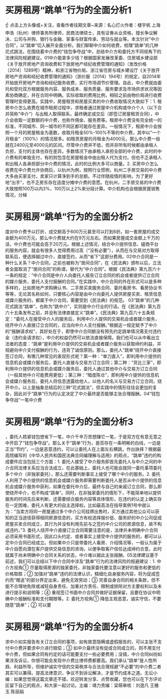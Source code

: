 # 买房租房“跳单”行为的全面分析1

☝ 点击上方头像或+关注，查看作者往期文章~来源：名心灯火作者：楼宇帆 上海申浩（杭州）律师事务所律师，民商法律硕士，具有证券从业资格，擅长争议解决、公司与并购、银行与金融、家事与财富传承、劳动与就业等。本文针对“中介合同”，以“跳单”切入展开全面分析。我们聊聊中介如何收费，梳理“跳单”的几种花式跳法，在围绕着中介费的“钱包争夺战”中，总结中介方和委托方不同视角下的法律风险规避建议。01中介能拿多少钱？根据国家发展改革委、住房城乡建设部《关于放开房地产咨询收费和下放房地产经纪收费管理的通知》（发改价格〔2014〕1289号）精神，和浙江省物价局、浙江省住房与城乡建设厅《关于放开房地产咨询和经纪收费管理的通知》（浙价服〔2014〕194号）的规定，自2014年开始放开房地产咨询和经纪服务收费，实行市场调节价管理。自此，中介费就由委托和受托双方根据服务内容、服务成本、服务质量、服务要求及市场供求状况等因素协商确定，并在合同中明确。实际收取的费用比例，相较之前由物价局进行收费管理时变得更高。实践中，房屋租赁和房屋买卖的中介费收取情况大致如下：1. 租房中介怎么收费在城市租房过程中，求租者通过房屋中介机构或中介个人（以下合并简称“中介”）与出租人取得联系，最终确定成交后（即签订房屋租赁合同），中介会收取一定数额的中介费，也称作佣金、服务费等。租房中介费没有完全统一的标准，不同城市、同一城市的不同区都可能存在差异。一般情况下，租房中介会按照一个月的房屋租金为基数，收取月租金50%-100%不等的中介费，其中以“一个月租金”（100%）的情况居多。如租赁房屋的月租金为4000元，那么中介费一般就在2400元至4000元的区间。尽管中介费并不低，但并非所有时候都由承租人负担，支付的主体也存在差异。多数情况下由承租人承担全部的中介费，此时的中介费有的单独支付，有的则包含在房屋租金中由出租人代为支付。但也不乏承租人和出租人各承担部分中介费的情况，此时的比例大多可以商量。2. 买房中介怎么收费在中介费允许协商后，以杭州为例，按照行业惯例，杭州二手房交易的中介费大多由买家支付，卖家只计算净到手的总额。不过伴随疫情的影响，为了更好地“出手”，也不乏房东存在适度分摊中介费的意愿。在杭州，二手房交易的中介费大致按照100万以内3%，100万以上2%来分段计算。中介机构也会根据房屋销售情况，分梯

# 买房租房“跳单”行为的全面分析2

度对中介费予以打折，成交额高于600万元甚至可以打到6折。如一套房屋的成交金额为400万元，那么中介费就大约在9万元左右。而如果房屋成交金额上千万的话，中介费也可能会高于20万元。根据上述情况，结合中介提供信息、磋商平台的服务内容，就会有很多人觉得费用过高（“没有必要”），从而在与交易对方取得联系后，便选择越过中介，直接签约，从而“省下”这部分费用。02中介合同是一种什么关系？中介合同，之前也被称为“居间合同”，在《民法典》颁布以后，立法者全面取消了“居间合同”的称谓，替代为“中介合同”。根据《民法典》第九百六十一条的规定：“中介合同是中介人向委托人报告订立合同的机会或者提供订立合同的媒介服务，委托人支付报酬的合同。”在实践中，中介合同的外在形式可以是多种多样的，比如房地产求购确认书、二手房买卖服务合同、委托看房书、看房协议书等等，无论其名称如何，只要核心内容是由中介向委托人提供房屋买卖、租赁信息或媒介服务的，都属于中介合同，需要受到《民法典》的规范。 03“跳单”的几种花式跳法“跳单”，也称为“跳中介”，实则是中介行业的行话。在《民法典》第九百六十五条发布之前，并没有法律直接定义“跳单”。《民法典》第九百六十五条规定：“委托人在接受中介人的服务后，利用中介人提供的交易机会或者媒介服务，绕开中介人直接订立合同的，应当向中介人支付报酬。”根据这一规定赋予了中介的“报酬请求权”，其好处在于，即使中介合同额没有预先约定跳单情况需支付违约金（违约金请求权），中介的权益仍然可以依法直接保障。我们也可以从中看出立法者的态度：“跳单”是利用中介提供的交易机会或者媒介服务以获取缔约利益，并规避向中介支付报酬的行为，违背了诚信原则。那么，委托人“跳单”绕开中介直接签订合同，有哪几种常见的表现形式呢？第一种：“单刀直入”，即利用中介提供的信息机会或媒介服务后，委托人直接与交易方订立合同；第二种：“货比三家”，即利用中介提供的信息机会或媒介服务后，委托人通过其他中介与交易方订立合同（一般其他中介可能费用更低）；第三种：“暗度陈仓”，即利用中介提供的信息机会或媒介服务后，委托人将信息透露给他人，以他人的名义与交易方订立合同，绕开中介。以上是抽象总结后的三种“花式跳法”，但实践中的情形往往会更加的复杂，因此对于“跳单”行为的认定决定了中介最终是否能够主张合理报酬。04“钱包争夺战”一笔中介费

# 买房租房“跳单”行为的全面分析3

，委托人捂紧钱包想省下一笔，中介千辛万苦想赚它一笔，于是双方在有意无意之中开启了“钱包争夺战”。那么关于“跳单”行为，是否存在一条明晰的白线，一边是正当“节约”，一边是恶意违约，可以让委托人在上面左右横跳，作出抉择？根据最高院编写的《中华人民共和国民法典合同编理解与适用》的观点，“跳单”违约的构成要件应当包括三个方面：1. 委托人接受了中介服务即首先委托人与中介之间的中介合同法律关系应当合法成立，在此基础上，委托人也可能会就同一委托事项委托多个中介（非独家委托），那么还需要判断事实上接受了哪个中介的服务。2. 委托人利用了中介提供的信息机会或媒介服务即需要判断委托人是否从中介提供的信息机会或媒介服务中获利，如果在委托中介后，最终与自己的亲戚订立合同，那么即使绕开中介，也不构成“跳单”。同时，在非独家委托的情形下，不能简单地以提供服务的时间先后来判断，还需要结合服务内容等具体情形，在违约的认定上确实存在一定困难，委托人有更大的自主选择权。比如最高法在指导案例1号中就认为：“当卖方将同一房屋通过多个中介公司挂牌出售时，买方通过其他公众可以获知的正当途径获得相同房源信息的，买方有权选择报价低、服务好的中介公司促成房屋买卖合同成立，其行为并没有利用先前与之签约中介公司的房源信息，故不构成违约，”3. 委托人绕开中介直接订立合同需要注意的是，法律并未明确中介合同必须采用书面形式，因此口头约定、或者事实上接受中介提供的服务的，都可以认定中介合同已经成立。但如果中介只是带委托人看房、介绍情况等，一般认为属于中介自愿向潜在客户提供交易信息的咨询，以便争取客户信任达成缔约合意，此时就属于尚未明确中介合同关系的状态，中介难以据此主张报酬。05法律建议基于前述，我们可以总结以下中介合同中涉及“跳单”行为的法律风险的规避建议：1. 中介方视角① 尽量取得房源的独家委托，非独家委托要注意以更好的服务和更低的价格取胜；② 加强对“跳单”违约的法律认识，精细化自身服务内容，将为促成签约而“赠送”的部分界定出来，避免无效劳动；③ 完善自身合同的相关条款，但不能不合理地免除或减轻自身责任、加重对方责任、限制或排除对方主要权利以及未进行提示和说明等；④ 重视签订书面中介合同并做好证据保留，且要在协议中明确中介报酬标准和支付期限等。2. 委托方视角① 降低主观恶意，诚实守信，不要随意“跳单”；② 可以要

# 买房租房“跳单”行为的全面分析4

求中介如实报告有关订立合同的事项，如有故意隐瞒或虚假报告的，可以主张不支付中介费并要求中介进行赔偿；③ 如中介最终没有促成合同成立的，则不用支付中介费，但如果合同有约定的话可能要支付一些必要费用；没错，中介合同纠纷如果涉及诉讼，你很可能会发现中介费比律师费都要高。我们承认“跳单”是人性所趋、利益所导，但维护诚实守信的交易秩序与合法合理规避“不必要”的中介费二者其实可以兼得。提高法律意识，争议不到诉讼解决，才是节约成本之道。无讼小编：如果您觉得这篇文章还不错，欢迎转发分享、点赞收藏，您也可以在下方评论区留下自己的观点，和大家一起讨论。主编：靖力责编：梁萌审核：刘逸凡 王雅玉 陈丽娟

